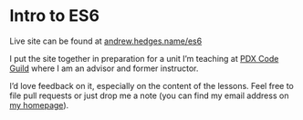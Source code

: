 # Intro to ES6

Live site can be found at [andrew.hedges.name/es6](https://andrew.hedges.name/es6/)

I put the site together in preparation for a unit I’m teaching at [PDX Code Guild](https://pdxcodeguild.com) where I am an advisor and former instructor.

I’d love feedback on it, especially on the content of the lessons. Feel free to file pull requests or just drop me a note (you can find my email address on [my homepage](https://andrew.hedges.name)).
